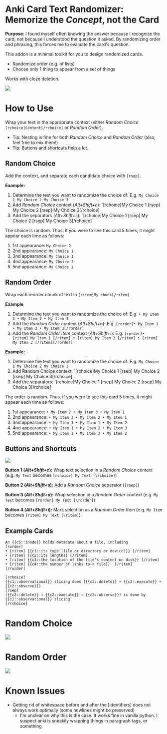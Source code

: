 # Anki Card Text Randomizer: Memorize the *Concept*, not the Card
**Purpose**: I found myself often knowing the answer because I recognize the card, not because I understood the question it asked. By randomizing order and phrasing, this forces me to evaluate the card's question.

This addon is a minimal toolkit for you to design randomized cards.
- Randomize order (e.g. of lists)
- Choose only 1 thing to appear from a set of things

Works with cloze deletion.

![](./doc/choose-example.gif)

# How to Use
Wrap your text in the appropriate context (either *Random Choice* `[rchoice]Content[/rchoice]` or *Random Order*).

- Tip: Nesting is fine for both *Random Choice* and *Random Order* (also, feel free to mix them!)
- Tip: Buttons and shortcuts help a lot.

## Random Choice
Add the context, and separate each candidate choice with `[rsep]`.

**Example:**
1. Determine the text you want to randomize the choice of: E.g. `My Choice 1 My Choice 2 My Choice 3`
1. Add *Random Choice* context (*Alt+Shift+c*): `[rchoice]My Choice 1 [rsep] My Choice 2 [rsep] My Choice 3[/rchoice]
1. Add the separators (*Alt+Shift+s*): `[rchoice]My Choice 1 [rsep] My Choice 2 [rsep] My Choice 3[/rchoice]

The choice is random. Thus, if you were to see this card 5 times, it might appear each time as follows:
1. 1st appearance: `My Choice 2`
2. 2nd appearance: `My Choice 1`
3. 3nd appearance: `My Choice 1`
4. 4nd appearance: `My Choice 3`
5. 5nd appearance: `My Choice 1`

## Random Order
Wrap each reorder chunk of text in `[ritem]My chunk[/ritem]`

**Example**
1. Determine the text you want to randomize the choice of: E.g. `• My Item 1 • My Item 2 • My Item 3`
2. Add the *Random Order* context (*Alt+Shift+o*): E.g. `[rorder]• My Item 1 • My Item 2 • My Item 3[/rorder]`
2. Add the *Random Order Item* context (*Alt+Shift+i*): E.g. `[rorder]• [ritem] My Item 1 [/ritem] • [ritem] My Item 2 [/ritem] • [ritem] My Item 3 [/ritem][/rorder]`

**Example:**
1. Determine the text you want to randomize the choice of: E.g. `My Choice 1 My Choice 2 My Choice 3`
1. Add Random Choice context: `[rchoice]My Choice 1 [rsep] My Choice 2 [rsep] My Choice 3[/rchoice]
1. Add the separators: `[rchoice]My Choice 1 [rsep] My Choice 2 [rsep] My Choice 3[/rchoice]

The order is random. Thus, if you were to see this card 5 times, it might appear each time as follows:
1. 1st appearance: `• My Item 2 • My Item 3 • My Item 1`
1. 2nd appearance: `• My Item 3 • My Item 2 • My Item 1`
1. 3nd appearance: `• My Item 3 • My Item 1 • My Item 2`
1. 4nd appearance: `• My Item 1 • My Item 2 • My Item 3`
1. 5nd appearance: `• My Item 1 • My Item 3 • My Item 2`




## Buttons and Shortcuts
![](./doc/buttons.png)

**Button 1 (*Alt+Shift+c*):** Wrap text selection in a *Random Choice* context (e.g. `My Text` becomes `[rchoice] My Text [\rchoice]`)

**Button 2 (*Alt+Shift+s*):** Add a *Random Choice* seperator (`[rsep]`)

**Button 3 (*Alt+Shift+o*):** Wrap selection in a *Random Order* context (e.g. `My Text` becomes `[rorder] My Text [\rorder]`)

**Button 4 (*Alt+Shift+i*):** Mark selection as a *Random Order Item* (e.g. `My Item` becomes `[ritem] My Text [\ritem]`)

## Example Cards

```
An {{c5::inode}} holds metadata about a file, including
[rorder]
• [ritem] {{c1::its type (file or directory or device)}} [/ritem]
• [ritem] {{c2::its length}} [/ritem]
• [ritem] {{c3::the location of the file’s content on disk}} [/ritem]
• [ritem] {{c4::the number of links to a file}}  [/ritem]
[/rorder]
```

```
[rchoice]
{{c1::observational}} slicing does ({{c2::delete}} → {{c2::execute}} → {{c2::observe}})
[rsep] 
({{c2::delete}} → {{c2::execute}} → {{c2::observe}}) is done by {{c1::observational}} slicing
[/rchoice]
```

# Random Choice
![](./doc/choose-explainer.png)

# Random Order
![](./doc/order-explainer.png)

# Known Issues
- Getting rid of whitespace before and after the [identifiers] does not always work optimally (some newlines might be preserved)
    - I'm unclear on why this is the case. It works fine in vanilla python. I suspect anki is sneakily wrapping things in paragraph tags, or something